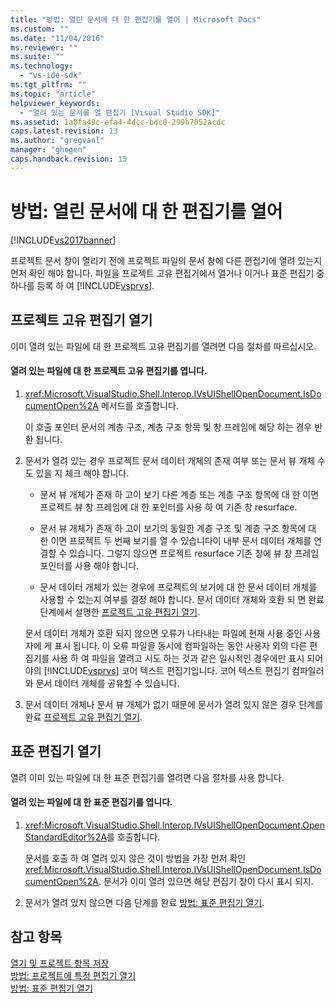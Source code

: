 ```yaml
---
title: "방법: 열린 문서에 대 한 편집기를 열어 | Microsoft Docs"
ms.custom: ""
ms.date: "11/04/2016"
ms.reviewer: ""
ms.suite: ""
ms.technology: 
  - "vs-ide-sdk"
ms.tgt_pltfrm: ""
ms.topic: "article"
helpviewer_keywords: 
  - "열려 있는 문서를 열 편집기 [Visual Studio SDK]"
ms.assetid: 1a0fa49c-efa4-4dcc-bdc0-299b7052acdc
caps.latest.revision: 13
ms.author: "gregvanl"
manager: "ghogen"
caps.handback.revision: 13
---
```

# 방법: 열린 문서에 대 한 편집기를 열어
[!INCLUDE[vs2017banner](../code-quality/includes/vs2017banner.md)]

프로젝트 문서 창이 열리기 전에 프로젝트 파일의 문서 창에 다른 편집기에 열려 있는지 먼저 확인 해야 합니다.  파일을 프로젝트 고유 편집기에서 열거나 이거나 표준 편집기 중 하나를 등록 하 여 [!INCLUDE[vsprvs](../code-quality/includes/vsprvs_md.md)].  
  
## 프로젝트 고유 편집기 열기  
 이미 열려 있는 파일에 대 한 프로젝트 고유 편집기를 열려면 다음 절차를 따르십시오.  
  
#### 열려 있는 파일에 대 한 프로젝트 고유 편집기를 엽니다.  
  
1.  <xref:Microsoft.VisualStudio.Shell.Interop.IVsUIShellOpenDocument.IsDocumentOpen%2A> 메서드를 호출합니다.  
  
     이 호출 포인터 문서의 계층 구조, 계층 구조 항목 및 창 프레임에 해당 하는 경우 반환 됩니다.  
  
2.  문서가 열려 있는 경우 프로젝트 문서 데이터 개체의 존재 여부 또는 문서 뷰 개체 수도 있을 지 체크 해야 합니다.  
  
    -   문서 뷰 개체가 존재 하 고이 보기 다른 계층 또는 계층 구조 항목에 대 한 이면 프로젝트 뷰 창 프레임에 대 한 포인터를 사용 하 여 기존 창 resurface.  
  
    -   문서 뷰 개체가 존재 하 고이 보기의 동일한 계층 구조 및 계층 구조 항목에 대 한 이면 프로젝트 두 번째 보기를 열 수 있습니다이 내부 문서 데이터 개체를 연결할 수 있습니다.  그렇지 않으면 프로젝트 resurface 기존 창에 뷰 창 프레임 포인터를 사용 해야 합니다.  
  
    -   문서 데이터 개체가 있는 경우에 프로젝트의 보기에 대 한 문서 데이터 개체를 사용할 수 있는지 여부를 결정 해야 합니다.  문서 데이터 개체와 호환 되 면 완료 단계에서 설명한  [프로젝트 고유 편집기 열기](../extensibility/how-to-open-project-specific-editors.md).  
  
     문서 데이터 개체가 호환 되지 않으면 오류가 나타내는 파일에 현재 사용 중인 사용자에 게 표시 됩니다.  이 오류 파일을 동시에 컴파일하는 동안 사용자 외의 다른 편집기를 사용 하 여 파일을 열려고 시도 하는 것과 같은 일시적인 경우에만 표시 되어야의 [!INCLUDE[vsprvs](../code-quality/includes/vsprvs_md.md)] 코어 텍스트 편집기입니다.  코어 텍스트 편집기 컴파일러와 문서 데이터 개체를 공유할 수 있습니다.  
  
3.  문서 데이터 개체나 문서 뷰 개체가 없기 때문에 문서가 열려 있지 않은 경우 단계를 완료  [프로젝트 고유 편집기 열기](../extensibility/how-to-open-project-specific-editors.md).  
  
## 표준 편집기 열기  
 열려 이미 있는 파일에 대 한 표준 편집기를 열려면 다음 절차를 사용 합니다.  
  
#### 열려 있는 파일에 대 한 표준 편집기를 엽니다.  
  
1.  <xref:Microsoft.VisualStudio.Shell.Interop.IVsUIShellOpenDocument.OpenStandardEditor%2A>를 호출합니다.  
  
     문서를 호출 하 여 열려 있지 않은 것이 방법을 가장 먼저 확인 <xref:Microsoft.VisualStudio.Shell.Interop.IVsUIShellOpenDocument.IsDocumentOpen%2A>.  문서가 이미 열려 있으면 해당 편집기 창이 다시 표시 되지.  
  
2.  문서가 열려 있지 않으면 다음 단계를 완료 [방법: 표준 편집기 열기](../extensibility/how-to-open-standard-editors.md).  
  
## 참고 항목  
 [열기 및 프로젝트 항목 저장](../extensibility/internals/opening-and-saving-project-items.md)   
 [방법: 프로젝트에 특정 편집기 열기](../extensibility/how-to-open-project-specific-editors.md)   
 [방법: 표준 편집기 열기](../extensibility/how-to-open-standard-editors.md)